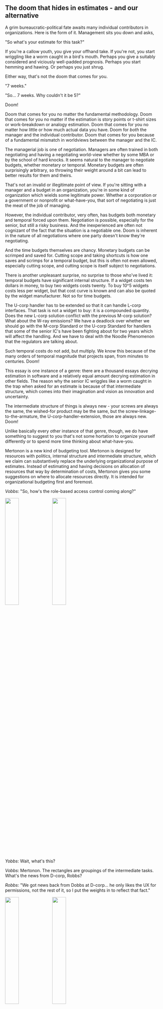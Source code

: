 The doom that hides in estimates - and our alternative
---

A grim bureaucratic-political fate awaits many individual contributors in organizations. Here is the form of it. Management sits you down and asks,

"So what's your estimate for this task?"

If you're a callow youth, you give your offhand take. If you're not, you start wriggling like a worm caught in a bird's mouth. Perhaps you give a suitably considered and viciously well-padded prognosis. Perhaps you start hemming and hawing. Or perhaps you just shrug.

Either way, that's not the doom that comes for you.

"7 weeks."

"So... 7 weeks. Why couldn't it be 5?"

Doom!

Doom that comes for you no matter the fundamental methodology. Doom that comes for you no matter if the estimation is story points or t-shirt sizes or work-breakdown or analogy estimation. Doom that comes for you no matter how little or how much actual data you have. Doom for _both_ the manager and the individual contributor. Doom that comes for you because of a fundamental mismatch in worldviews between the manager and the IC.

The managerial job is one of negotiation. Managers are often trained in both negotiating and having a negotiating world-view whether by some MBA or by the school of hard knocks. It seems natural to the manager to negotiate budgets, whether monetary or temporal. Monetary budgets are often surprisingly arbitrary, so throwing their weight around a bit can lead to better results for them and theirs.

That's not an invalid or illegitimate point of view. If you're sitting with a manager and a budget in an organization, you're in some kind of organization which wields some legitimate power. Whether a corporation or a government or nonprofit or what-have-you, that sort of negotiating is just the meat of the job of managing.

However, the individual contributor, very often, has budgets both monetary and temporal forced upon them. Negotiation is possible, especially for the senior, but still a risky business. And the inexperienced are often not cognizant of the fact that the situation is a negotiable one. Doom is inherent in the nature of all negotiations where one party doesn't know they're negotiating.

And the time budgets themselves are chancy. Monetary budgets can be scrimped and saved for. Cutting scope and taking shortcuts is how one saves and scrimps for a temporal budget, but this is often not even allowed, especially cutting scope, and cutting scope is itself subject to negotiations.

There is another unpleasant surprise, no surprise to those who've lived it: temporal budgets have significant internal structure. If a widget costs ten dollars in money, to buy two widgets costs twenty. To buy 10^5 widgets costs less per widget, but that cost curve is known and can also be quoted by the widget manufacturer. Not so for time budgets.

The U-corp handler has to be extended so that it can handle L-corp interfaces. That task is not a widget to buy: it is a compounded quantity. Does the new L-corp solution conflict with the previous M-corp solution? What about the W-ray emissions? We have a deadlock over whether we should go with the M-corp Standard or the U-corp Standard for handlers that some of the senior IC's have been fighting about for two years which will affect the handling. And we have to deal with the Noodle Phenomenon that the regulators are talking about.

Such temporal costs do not add, but multiply. We know this because of the many orders of temporal magnitude that projects span, from minutes to centuries. Doom!

This essay is one instance of a genre: there are a thousand essays decrying estimation in software and a relatively equal amount decrying estimation in other fields. The reason why the senior IC wriggles like a worm caught in the trap when asked for an estimate is because of that intermediate structure, which comes into their imagination and vision as innovation and uncertainty.

The intermediate structure of things is always new - your screws are always the same, the wished-for product may be the same, but the screw-linkage-to-the-armature, the U-corp-handler-extension, those are always new. Doom!

Unlike basically every other instance of that genre, though, we do have something to suggest to you that's not some hortation to organize yourself differently or to spend more time thinking about what-have-you.

Mertonon is a new kind of budgeting tool. Mertonon is designed for resources with politics, internal structure and intermediate structure, which we claim can substantively replace the underlying organizational purpose of estimates. Instead of estimating and having decisions on allocation of resources that way by determination of costs, Mertonon gives you some suggestions on where to allocate resources directly. It is intended for organizational budgeting first and foremost.

_Vobbs_: "So, how's the role-based access control coming along?"

<img src="https://mertonon.com/assets/estimate_grid1.png" width="30%" height="30%">
<img src="https://mertonon.com/assets/estimate_grid2.png" width="30%" height="30%">

_Yobbs_: Wait, what's this?

_Vobbs_: Mertonon. The rectangles are groupings of the intermediate tasks. What's the news from D-corp, Robbs?

_Robbs_: "We got news back from Dobbs at D-corp... he only likes the UX for permissions, not the rest of it, so I put the weights in to reflect that fact."

<img src="https://mertonon.com/assets/dobbs_champion.png" width="30%" height="30%">
<img src="https://mertonon.com/assets/dobbs_weight.png" width="30%" height="30%">

_Yobbs_: Huh?

########
########
########
########

_Vobbs_: "OK. What's that look like for the Mertonon adjustment?"

<img src="https://mertonon.com/assets/layer_realloc.png" width="30%" height="30%">

_Robbs_: "Mertonon is saying to reallocate effort toward UX for the 400's and not the role displays."

########
########
########
########

(ed. - Explanation view for why is coming. Currently, you have to view previous weights and previous states manually)

_Vobbs_: "Sounds good. Let's get Zobbs to go work this 400's task a bit. Mertonon suggestion says Pobbs but she's busy this week."

_Robbs_: "Says here Hobbs is more related to the 400's."

_Vobbs_: "Really? Hobbs it is, then."

_Robbs_: "Done. I'll go tell Hobbs."

_Vobbs_: "Cool. Meet again next week?"

_Robbs_: "Sounds good to me."

If you're piqued by this little incomplete vignette and want some more details and information about Mertonon, contact us directly at [howon@mertonon.com](mailto:howon@mertonon.com) or browse the other docs [here](https://github.com/howonlee/mertonon/tree/master/docs). Here are docs for [setting up Mertonon](https://github.com/howonlee/mertonon/blob/master/docs/setup.md) and here are docs for [using Mertonon](https://github.com/howonlee/mertonon/blob/master/docs/usage.md).

## Q&A

### What about stakeholders?

When they ask for an estimate, show them your Mertonon instance instead. This is the advantage Mertonon has over iron-hard willing yourself to not have deadlines: you can show people something.

### We already don't do estimates, though.

Some organizations substantively led by individual contributors, like id Software under Carmack, manage to not give estimates by sheer dint of leadership will and fury.

Mertonon is for people and organizations who may or may not have such grim ideological hardening. If you already don't do estimates, Mertonon can be something to show your political situation to stakeholders inside and outside the organization.

### What about truly hard deadlines, like planetary conjunctions or something?

This approach is not suitable for absolute deadlines imposed by physical reality or by the government or something, but such deadlines are not actually ordinary in most ordinary work. Most supposedly-hard deadlines are basically a negotiation tactic, to increase urgency.

### But Agile solves this problem in software in some way (that I will now explain).

Did it? It's been 22 years. Agile is old enough to drink, even in America. And yet individual contributors still get asked for estimates daily, and those estimates still get ground down by negotiation.

Agile as a manifesto-driven movement is so vague that it cannot fail, it can only be failed. Therefore, you can't actually expect results out of it - it's the culmination of, a result of, good corporate politics, not a path towards undoing bad corporate politics. Woe betide the doomed fool who adopts Scaled Agile Framework, a framework which I have seen exactly no decent software come out of!

### How's this different from just Kanban?

You can stick people and relative weightings of factors in Mertonon in a way that doesn't make sense in Kanban. Mertonon also tells you which things to do and how to reweight relative weightings, given a goal and numerical journal entries with respect to the goal.

We'll put in a way to do a weighted-global-semi-topological sorting of Mertonon nodes (which would induce an overall global prioritization list with respect to the goal and be compatible with plain export to Kanban boards) when Mertonon tells us to do it.

If you actually want to see our Mertonon instance, contact us, because we haven't made the open public view options and security measures yet.

### No, what I'm really here for is to have something to blame my failures on. Can Mertonon do this?

We fully intend that Mertonon's suggestions also work for the very specific quotidian purpose of looking good and blaming someone else for your failures. A guide for that and countermeasures and counter-countermeasures and counter-counter-countermeasures is forthcoming whenever Mertonon allocates effort to it. And of course you can blame Mertonon for your failures directly.

---

Again, if you want some more details and information about Mertonon, contact us directly at [howon@mertonon.com](mailto:howon@mertonon.com) or browse the other docs [here](https://github.com/howonlee/mertonon/tree/master/docs). Here are docs for [setting up Mertonon](https://github.com/howonlee/mertonon/blob/master/docs/setup.md) and here are docs for [using Mertonon](https://github.com/howonlee/mertonon/blob/master/docs/usage.md).

Thanks to JB, FH and the other 219 peeps for reading and comments.
